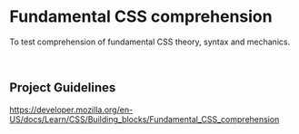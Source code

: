 # Fundamental CSS comprehension

To test comprehension of fundamental CSS theory, syntax and mechanics.

<br>


## Project Guidelines

https://developer.mozilla.org/en-US/docs/Learn/CSS/Building_blocks/Fundamental_CSS_comprehension